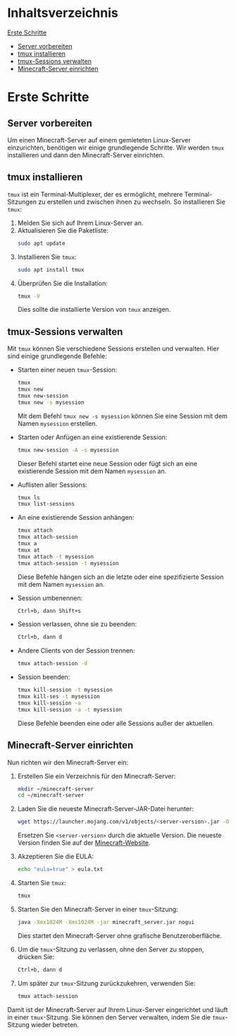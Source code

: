 # Inhaltsverzeichnis
[Erste Schritte](#erste-schritte)
- [Server vorbereiten](#server-vorbereiten)
- [tmux installieren](#tmux-installieren)
- [tmux-Sessions verwalten](#tmux-sessions-verwalten)
- [Minecraft-Server einrichten](#minecraft-server-einrichten)

# Erste Schritte

## Server vorbereiten
Um einen Minecraft-Server auf einem gemieteten Linux-Server einzurichten, benötigen wir einige grundlegende Schritte. Wir werden `tmux` installieren und dann den Minecraft-Server einrichten.

## tmux installieren
`tmux` ist ein Terminal-Multiplexer, der es ermöglicht, mehrere Terminal-Sitzungen zu erstellen und zwischen ihnen zu wechseln. So installieren Sie `tmux`:

1. Melden Sie sich auf Ihrem Linux-Server an.
2. Aktualisieren Sie die Paketliste:
    ```sh
    sudo apt update
    ```
3. Installieren Sie `tmux`:
    ```sh
    sudo apt install tmux
    ```
4. Überprüfen Sie die Installation:
    ```sh
    tmux -V
    ```
   Dies sollte die installierte Version von `tmux` anzeigen.

## tmux-Sessions verwalten
Mit `tmux` können Sie verschiedene Sessions erstellen und verwalten. Hier sind einige grundlegende Befehle:

- Starten einer neuen `tmux`-Session:
    ```sh
    tmux
    tmux new
    tmux new-session
    tmux new -s mysession
    ```
    Mit dem Befehl `tmux new -s mysession` können Sie eine Session mit dem Namen `mysession` erstellen.

- Starten oder Anfügen an eine existierende Session:
    ```sh
    tmux new-session -A -s mysession
    ```
    Dieser Befehl startet eine neue Session oder fügt sich an eine existierende Session mit dem Namen `mysession` an.

- Auflisten aller Sessions:
    ```sh
    tmux ls
    tmux list-sessions
    ```

- An eine existierende Session anhängen:
    ```sh
    tmux attach
    tmux attach-session
    tmux a
    tmux at
    tmux attach -t mysession
    tmux attach-session -t mysession
    ```
    Diese Befehle hängen sich an die letzte oder eine spezifizierte Session mit dem Namen `mysession` an.

- Session umbenennen:
    ```sh
    Ctrl+b, dann Shift+s
    ```

- Session verlassen, ohne sie zu beenden:
    ```sh
    Ctrl+b, dann d
    ```

- Andere Clients von der Session trennen:
    ```sh
    tmux attach-session -d
    ```

- Session beenden:
    ```sh
    tmux kill-session -t mysession
    tmux kill-ses -t mysession
    tmux kill-session -a
    tmux kill-session -a -t mysession
    ```
    Diese Befehle beenden eine oder alle Sessions außer der aktuellen.

## Minecraft-Server einrichten
Nun richten wir den Minecraft-Server ein:

1. Erstellen Sie ein Verzeichnis für den Minecraft-Server:
    ```sh
    mkdir ~/minecraft-server
    cd ~/minecraft-server
    ```
2. Laden Sie die neueste Minecraft-Server-JAR-Datei herunter:
    ```sh
    wget https://launcher.mojang.com/v1/objects/<server-version>.jar -O minecraft_server.jar
    ```
    Ersetzen Sie `<server-version>` durch die aktuelle Version. Die neueste Version finden Sie auf der [Minecraft-Website](https://www.minecraft.net/en-us/download/server).

3. Akzeptieren Sie die EULA:
    ```sh
    echo "eula=true" > eula.txt
    ```
4. Starten Sie `tmux`:
    ```sh
    tmux
    ```
5. Starten Sie den Minecraft-Server in einer `tmux`-Sitzung:
    ```sh
    java -Xmx1024M -Xms1024M -jar minecraft_server.jar nogui
    ```
    Dies startet den Minecraft-Server ohne grafische Benutzeroberfläche.

6. Um die `tmux`-Sitzung zu verlassen, ohne den Server zu stoppen, drücken Sie:
    ```sh
    Ctrl+b, dann d
    ```
7. Um später zur `tmux`-Sitzung zurückzukehren, verwenden Sie:
    ```sh
    tmux attach-session
    ```

Damit ist der Minecraft-Server auf Ihrem Linux-Server eingerichtet und läuft in einer `tmux`-Sitzung. Sie können den Server verwalten, indem Sie die `tmux`-Sitzung wieder betreten.
